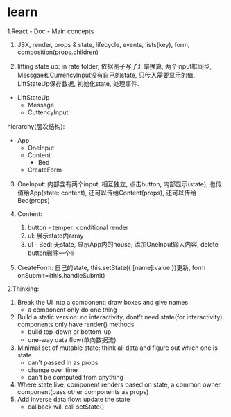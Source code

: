 # learn

1.React - Doc - Main concepts

1) JSX, render, props & state, lifecycle, events, lists(key), form, composition(props.children)

2) lifting state up: in rate folder, 依据例子写了汇率换算, 两个input框同步, Messgae和CurrencyInput没有自己的state, 只传入需要显示的值, LiftStateUp保存数据, 初始化state, 处理事件.
- LiftStateUp
  - Message
  - CuttencyInput

hierarchy(层次结构):
- App
  - OneInput
  - Content
    - Bed
  - CreateForm

3) OneInput: 内部含有两个input, 相互独立, 点击button, 内部显示(state), 也传值给App(state: content), 还可以传给Content(props), 还可以传给Bed(props)

4) Content:  
    1. button - temper: conditional render 
    2. ul: 展示state内array
    3. ul - Bed: 无state, 显示App内的house, 添加OneInput输入内容, delete button删除一个li

5) CreateForm: 自己的state, this.setState({ [name]:value })更新, form onSubmit={this.handleSubmit}

2.Thinking:
1) Break the UI into a component: draw boxes and give names 
    - a component only do one thing
2) Build a static version: no interactivity, dont't need state(for interactivity), components only have render() methods
    - build top-down or bottom-up
    - one-way data flow(单向数据流)
3) Minimal set of mutable state: think all data and figure out which one is state
    - can't passed in as props
    - change over time
    - can't be computed from anything
4) Where state live: component renders based on state, a common owner component(pass other components as props)
5) Add inverse data flow: update the state
    - callback will call setState()